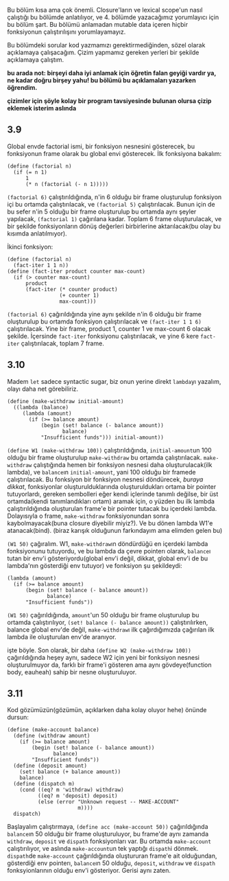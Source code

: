 Bu bölüm kısa ama çok önemli. Closure'ların ve lexical scope'un nasıl çalıştığı bu bölümde anlatılıyor, ve 4. bölümde yazacağımız yorumlayıcı için bu bölüm şart. Bu bölümü anlamadan mutable data içeren hiçbir fonksiyonun çalıştırılışını yorumlayamayız.

Bu bölümdeki sorular kod yazmamızı gerektirmediğinden, sözel olarak açıklamaya çalışacağım. Çizim yapmamız gereken yerleri bir şekilde açıklamaya çalıştım.

__bu arada not: birşeyi daha iyi anlamak için öğretin falan geyiği vardır ya, ne kadar doğru birşey yahu! bu bölümü bu açıklamaları yazarken öğrendim.__

__çizimler için şöyle kolay bir program tavsiyesinde bulunan olursa çizip eklemek isterim aslında__

## 3.9

Global envde factorial ismi, bir fonksiyon nesnesini gösterecek, bu fonksiyonun frame olarak bu global envi gösterecek. İlk fonksiyona bakalım:

    (define (factorial n)
      (if (= n 1)
          1
          (* n (factorial (- n 1)))))

`(factorial 6)` çalıştırıldığında, n'in 6 olduğu bir frame oluşturulup fonksiyon içi bu ortamda çalıştırılacak, ve `(factorial 5)` çalıştırılacak. Bunun için de bu sefer n'in 5 olduğu bir frame oluşturulup bu ortamda aynı şeyler yapılacak, `(factorial 1)` çağırılana kadar. Toplam 6 frame oluşturulacak, ve bir şekilde fonksiyonların dönüş değerleri birbirlerine aktarılacak(bu olay bu kısımda anlatılmıyor).

İkinci fonksiyon:

    (define (factorial n)
      (fact-iter 1 1 n))
    (define (fact-iter product counter max-count)
      (if (> counter max-count)
          product
          (fact-iter (* counter product)
                     (+ counter 1)
                     max-count)))

`(factorial 6)` çağırıldığında yine aynı şekilde n'in 6 olduğu bir frame oluşturulup bu ortamda fonksiyon çalıştırılacak ve `(fact-iter 1 1 6)` çalıştırılacak. Yine bir frame, product 1, counter 1 ve max-count 6 olacak şekilde. İçersinde `fact-iter` fonksiyonu çalıştırılacak, ve yine 6 kere `fact-iter` çalıştırılacak, toplam 7 frame.


## 3.10

Madem `let` sadece syntactic sugar, biz onun yerine direkt `lambda`yı yazalım, olayı daha net görebiliriz.


    (define (make-withdraw initial-amount)
      ((lambda (balance)
         (lambda (amount)
           (if (>= balance amount)
               (begin (set! balance (- balance amount))
                      balance)
               "Insufficient funds"))) initial-amount))


`(define W1 (make-withdraw 100))` çalıştırıldığında, `initial-amount`un 100 olduğu bir frame oluşturulup `make-withdraw` bu ortamda çalıştırılacak. `make-withdraw` çalıştığında hemen bir fonksiyon nesnesi daha oluşturulacak(ilk lambda), ve `balance`ın `initial-amount`, yani 100 olduğu bir framede çalıştırılacak. Bu fonksiyon bir fonksiyon nesnesi döndürecek, *buraya dikkat*, fonksiyonlar oluşturulduklarında oluşturuldukları ortama bir pointer tutuyorlardı, gereken sembolleri eğer kendi içlerinde tanımlı değilse, bir üst ortamda(kendi tanımlandıkları ortam) aramak için, o yüzden bu ilk lambda çalıştırıldığında oluşturulan frame'e bir pointer tutacak bu içerdeki lambda. Dolayısıyla o frame, `make-withdraw` fonksiyonundan sonra kaybolmayacak(buna closure diyebilir miyiz?). Ve bu dönen lambda W1'e atanacak(bind). (biraz karışık olduğunun farkındayım ama elimden gelen bu)

`(W1 50)` çağıralım. W1, `make-withdraw`ın döndürdüğü en içerdeki lambda fonksiyonunu tutuyordu, ve bu lambda da çevre pointerı olarak, `balance`ı tutan bir env'i gösteriyordu(global env'i değil, dikkat, global env'i de bu lambda'nın gösterdiği env tutuyor) ve fonksiyon şu şekildeydi:


    (lambda (amount)
      (if (>= balance amount)
          (begin (set! balance (- balance amount))
                 balance)
          "Insufficient funds"))

`(W1 50)` çağırıldığında, `amount`'un 50 olduğu bir frame oluşturulup bu ortamda çalıştırılıyor, `(set! balance (- balance amount))` çalıştırılırken, balance global env'de değil, `make-withdraw`ı ilk çağırdığımızda çağırılan ilk lambda ile oluşturulan env'de aranıyor.

işte böyle. Son olarak, bir daha `(define W2 (make-withdraw 100))` çağırıldığında heşey aynı, sadece W2 için yeni bir fonksiyon nesnesi oluşturulmuyor da, farklı bir frame'i gösteren ama aynı gövdeye(function body, eauheah) sahip bir nesne oluşturuluyor.


## 3.11

Kod gözümüzün(gözümün, açıklarken daha kolay oluyor hehe) önünde dursun:

    (define (make-account balance)
      (define (withdraw amount)
        (if (>= balance amount)
            (begin (set! balance (- balance amount))
                   balance)
            "Insufficient funds"))
      (define (deposit amount)
        (set! balance (+ balance amount))
        balance)
      (define (dispatch m)
        (cond ((eq? m 'withdraw) withdraw)
              ((eq? m 'deposit) deposit)
              (else (error "Unknown request -- MAKE-ACCOUNT"
                           m))))
      dispatch)


Başlayalım çalıştırmaya, `(define acc (make-account 50))` çağırıldığında `balance`ın 50 olduğu bir frame oluşturuluyor, bu frame'de aynı zamanda `withdraw`, `deposit` ve `dispath` fonksiyonları var. Bu ortamda `make-account` çalıştırılıyor, ve aslında `make-account`un tek yaptığı `dispath`i dönmek. `dispath`de `make-account` çağırıldığında oluştururan frame'e ait olduğundan, gösterdiği env pointerı, `balance`ın 50 olduğu, `deposit`, `withdraw` ve `dispath` fonksyionlarının olduğu env'i gösteriyor. Gerisi aynı zaten.
